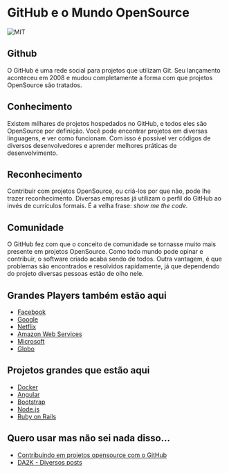 # GitHub e o Mundo OpenSource

![MIT](https://octodex.github.com/images/dojocat.jpg)

## Github
O GitHub é uma rede social para projetos que utilizam Git. Seu lançamento aconteceu em 2008 e mudou completamente a forma com que projetos OpenSource são tratados.

## Conhecimento
Existem milhares de projetos hospedados no GitHub, e todos eles são OpenSource por definição. Vocẽ pode encontrar projetos em diversas linguagens, e ver como funcionam. Com isso é possível ver códigos de diversos desenvolvedores e aprender melhores práticas de desenvolvimento.

## Reconhecimento
Contribuir com projetos OpenSource, ou criá-los por que não, pode lhe trazer reconhecimento. Diversas empresas já utilizam o perfil do GitHub ao invés de currículos formais. É a velha frase: *show me the code.*

## Comunidade
O GitHub fez com que o conceito de comunidade se tornasse muito mais presente em projetos OpenSource. Como todo mundo pode opinar e contribuir, o software criado acaba sendo de todos. Outra vantagem, é que problemas são encontrados e resolvidos rapidamente, já que dependendo do projeto diversas pessoas estão de olho nele.

## Grandes Players também estão aqui
* [Facebook](https://github.com/facebook)
* [Google](https://github.com/google)
* [Netflix](https://github.com/Netflix)
* [Amazon Web Services](https://github.com/aws/)
* [Microsoft](https://github.com/Microsoft/)
* [Globo](https://github.com/globocom)

## Projetos grandes que estão aqui
* [Docker](https://github.com/docker/docker)
* [Angular](https://github.com/angular/angular)
* [Bootstrap](https://github.com/twbs/bootstrap)
* [Node.js](https://github.com/joyent/node)
* [Ruby on Rails](https://github.com/rails/rails)

## Quero usar mas não sei nada disso...
* [Contribuindo em projetos opensource com o GitHub](http://tableless.com.br/contribuindo-em-projetos-open-source-com-o-github/)
* [DA2K - Diversos posts](http://blog.da2k.com.br/categories/github/)
